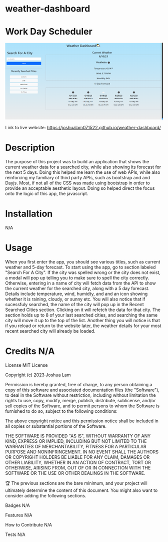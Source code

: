 # weather-dashboard

# Work Day Scheduler

![My Image](assets/images/weatherdashboarddemo.png)

Link to live website: https://joshualam071522.github.io/weather-dashboard/

# Description

The purpose of this project was to build an application that shows the current weather data for a searched city, while also showing its forecast for the next 5 days. Doing this helped me learn the use of web APIs, while also reinforcing my familiary of third party APIs, such as bootstrap and and Dayjs. Most, if not all of the CSS was made using bootstrap in order to provide an acceptable aesthetic layout. Doing so helped direct the focus onto the logic of this app, the javascript.

# Installation

N/A

# Usage

When you first enter the app, you should see various titles, such as current weather and 5-day forecast. To start using the app, go to section labeled "Search For A City". If the city was spelled wrong or the city does not exist, a modal will pop up telling you to make sure to spell the city correctly. Otherwise, entering in a name of city will fetch data from the API to show the current weather for the searched city, along with a 5 day forecast. Details include temperature, wind, humidty, and and an icon showing whether it is raining, cloudy, or sunny etc. You will also notice that if sucessfuly searched, the name of the city will pop up in the Recent Searched Cities section. Clicking on it will refetch the data for that city. The section holds up to 8 of your last searched cities, and searching the same city will move it up to the top of the list. Another thing you will notice is that if you reload or return to the website later, the weather details for your most recent searched city will already be loaded.


# Credits N/A

License MIT License

Copyright (c) 2023 Joshua Lam

Permission is hereby granted, free of charge, to any person obtaining a copy of this software and associated documentation files (the "Software"), to deal in the Software without restriction, including without limitation the rights to use, copy, modify, merge, publish, distribute, sublicense, and/or sell copies of the Software, and to permit persons to whom the Software is furnished to do so, subject to the following conditions:

The above copyright notice and this permission notice shall be included in all copies or substantial portions of the Software.

THE SOFTWARE IS PROVIDED "AS IS", WITHOUT WARRANTY OF ANY KIND, EXPRESS OR IMPLIED, INCLUDING BUT NOT LIMITED TO THE WARRANTIES OF MERCHANTABILITY, FITNESS FOR A PARTICULAR PURPOSE AND NONINFRINGEMENT. IN NO EVENT SHALL THE AUTHORS OR COPYRIGHT HOLDERS BE LIABLE FOR ANY CLAIM, DAMAGES OR OTHER LIABILITY, WHETHER IN AN ACTION OF CONTRACT, TORT OR OTHERWISE, ARISING FROM, OUT OF OR IN CONNECTION WITH THE SOFTWARE OR THE USE OR OTHER DEALINGS IN THE SOFTWARE.

🏆 The previous sections are the bare minimum, and your project will ultimately determine the content of this document. You might also want to consider adding the following sections.

Badges N/A

Features N/A

How to Contribute N/A

Tests N/A

